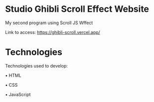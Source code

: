 # Studio Ghibli Scroll Effect Website
My second program using Scroll JS Wffect

Link to access: https://ghibli-scroll.vercel.app/

# Technologies

Technologies used to develop:

• HTML

• CSS

• JavaScript
